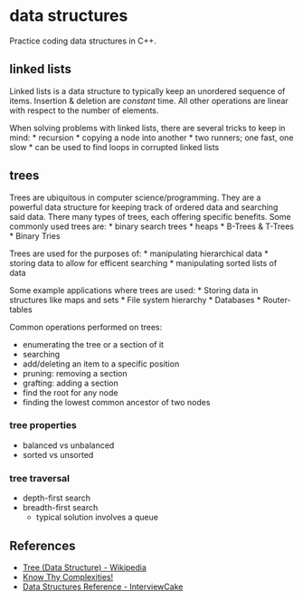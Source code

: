# data structures
Practice coding data structures in C++.

## linked lists
Linked lists is a data structure to typically keep an unordered sequence of
items. Insertion & deletion are *constant* time. All other operations are linear
with respect to the number of elements.

When solving problems with linked lists, there are several tricks to keep in
mind:
    * recursion
    * copying a node into another
    * two runners; one fast, one slow
        * can be used to find loops in corrupted linked lists

## trees
Trees are ubiquitous in computer science/programming. They are a powerful data
structure for keeping track of ordered data and searching said data. There many
types of trees, each offering specific benefits. Some commonly used trees are:
    * binary search trees
    * heaps
    * B-Trees & T-Trees
    * Binary Tries

Trees are used for the purposes of:
    * manipulating hierarchical data
    * storing data to allow for efficent searching
    * manipulating sorted lists of data

Some example applications where trees are used:
    * Storing data in structures like maps and sets
    * File system hierarchy
    * Databases
    * Router-tables

Common operations performed on trees:
* enumerating the tree or a section of it
* searching
* add/deleting an item to a specific position
* pruning: removing a section
* grafting: adding a section
* find the root for any node
* finding the lowest common ancestor of two nodes

### tree properties
* balanced vs unbalanced
* sorted vs unsorted

### tree traversal
* depth-first search
* breadth-first search
    * typical solution involves a queue

## References
* [Tree (Data Structure) - Wikipedia](https://en.wikipedia.org/wiki/Tree_(data_structure))
* [Know Thy Complexities!](http://bigocheatsheet.com)
* [Data Structures Reference - InterviewCake](https://www.interviewcake.com/data-structures-reference)
